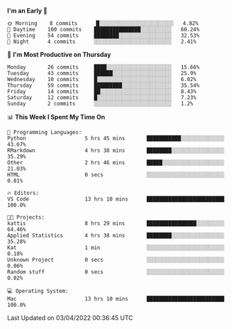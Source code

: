 <!--START_SECTION:waka-->
**I'm an Early 🐤** 

```text
🌞 Morning    8 commits      █░░░░░░░░░░░░░░░░░░░░░░░░   4.82% 
🌆 Daytime    100 commits    ███████████████░░░░░░░░░░   60.24% 
🌃 Evening    54 commits     ████████░░░░░░░░░░░░░░░░░   32.53% 
🌙 Night      4 commits      ░░░░░░░░░░░░░░░░░░░░░░░░░   2.41%

```
📅 **I'm Most Productive on Thursday** 

```text
Monday       26 commits     ████░░░░░░░░░░░░░░░░░░░░░   15.66% 
Tuesday      43 commits     ██████░░░░░░░░░░░░░░░░░░░   25.9% 
Wednesday    10 commits     █░░░░░░░░░░░░░░░░░░░░░░░░   6.02% 
Thursday     59 commits     █████████░░░░░░░░░░░░░░░░   35.54% 
Friday       14 commits     ██░░░░░░░░░░░░░░░░░░░░░░░   8.43% 
Saturday     12 commits     █░░░░░░░░░░░░░░░░░░░░░░░░   7.23% 
Sunday       2 commits      ░░░░░░░░░░░░░░░░░░░░░░░░░   1.2%

```


📊 **This Week I Spent My Time On** 

```text
💬 Programming Languages: 
Python                   5 hrs 45 mins       ███████████░░░░░░░░░░░░░░   43.67% 
RMarkdown                4 hrs 38 mins       ████████░░░░░░░░░░░░░░░░░   35.29% 
Other                    2 hrs 46 mins       █████░░░░░░░░░░░░░░░░░░░░   21.03% 
HTML                     0 secs              ░░░░░░░░░░░░░░░░░░░░░░░░░   0.01%

🔥 Editors: 
VS Code                  13 hrs 10 mins      █████████████████████████   100.0%

🐱‍💻 Projects: 
kattis                   8 hrs 29 mins       ████████████████░░░░░░░░░   64.46% 
Applied Statistics       4 hrs 38 mins       ████████░░░░░░░░░░░░░░░░░   35.28% 
Kat                      1 min               ░░░░░░░░░░░░░░░░░░░░░░░░░   0.18% 
Unknown Project          0 secs              ░░░░░░░░░░░░░░░░░░░░░░░░░   0.06% 
Random stuff             0 secs              ░░░░░░░░░░░░░░░░░░░░░░░░░   0.02%

💻 Operating System: 
Mac                      13 hrs 10 mins      █████████████████████████   100.0%

```


 Last Updated on 03/04/2022 00:36:45 UTC
<!--END_SECTION:waka-->


<!---
viggo-gascou/viggo-gascou is a ✨ special ✨ repository because its `README.md` (this file) appears on your GitHub profile.
You can click the Preview link to take a look at your changes.
--->
